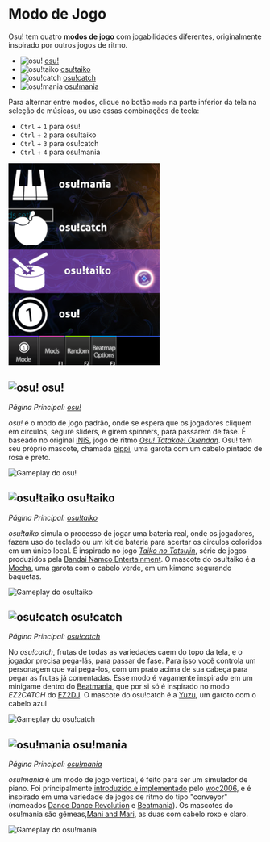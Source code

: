 # Modo de Jogo

Osu! tem quatro **modos de jogo** com jogabilidades diferentes, originalmente inspirado por outros jogos de ritmo.

- ![][osu!] [osu!](#osu!)
- ![][osu!taiko] [osu!taiko](#osu!taiko)
- ![][osu!catch] [osu!catch](#osu!catch)
- ![][osu!mania] [osu!mania](#osu!mania)

Para alternar entre modos, clique no botão `modo` na parte inferior da tela na seleção de músicas, ou use essas combinações de tecla:

- `Ctrl` + `1` para osu!
- `Ctrl` + `2` para osu!taiko
- `Ctrl` + `3` para osu!catch
- `Ctrl` + `4` para osu!mania

![Interface de seleção de modo](/wiki/shared/Interface_mode.png "Interface de seleção de modo")

## ![][osu!] osu!

*Página Principal: [osu!](osu!)*

*osu!* é o modo de jogo padrão, onde se espera que os jogadores cliquem em círculos, segure sliders, e girem spinners, para passarem de fase. É baseado no original [iNiS](https://en.wikipedia.org/wiki/INiS), jogo de ritmo *[Osu! Tatakae! Ouendan](https://en.wikipedia.org/wiki/Osu!_Tatakae!_Ouendan)*. Osu! tem seu próprio mascote, chamada [pippi](/wiki/Mascots#pippi), uma garota com um cabelo pintado de rosa e preto.

![Gameplay do osu!](/wiki/shared/osu-gameplay.jpg "osu! gameplay")

## ![][osu!taiko] osu!taiko

*Página Principal: [osu!taiko](osu!taiko)*

*osu!taiko* simula o processo de jogar uma bateria real, onde os jogadores, fazem uso do teclado ou um kit de bateria para acertar os circulos coloridos em um único local. É inspirado no jogo *[Taiko no Tatsujin](https://en.wikipedia.org/wiki/Taiko_no_Tatsujin)*, série de jogos produzidos pela [Bandai Namco Entertainment](https://pt.wikipedia.org/wiki/Bandai_Namco_Entertainment). O mascote do osu!taiko é a [Mocha](/wiki/Mascots#mocha), uma garota com o cabelo verde, em um kimono segurando baquetas.

![Gameplay do osu!taiko](/wiki/shared/taiko-gameplay.jpg "osu!taiko gameplay")

## ![][osu!catch] osu!catch

*Página Principal: [osu!catch](osu!catch)*

No *osu!catch*, frutas de todas as variedades caem do topo da tela, e o jogador precisa pega-lás, para passar de fase. Para isso você controla um personagem que vai pega-los, com um prato acima de sua cabeça para pegar as frutas já comentadas. Esse modo é vagamente inspirado em um minigame dentro do [Beatmania](https://pt.wikipedia.org/wiki/Beatmania), que por si só é inspirado no modo *EZ2CATCH* do [EZ2DJ](https://en.wikipedia.org/wiki/EZ2DJ). O mascote do osu!catch é a [Yuzu](/wiki/Mascots#yuzu), um garoto com o cabelo azul

![Gameplay do osu!catch](/wiki/shared/catch-gameplay.jpg "osu!catch gameplay")

## ![][osu!mania] osu!mania

*Página Principal: [osu!mania](osu!mania)*

*osu!mania* é um modo de jogo vertical, é feito para ser um simulador de piano. Foi principalmente [introduzido e implementado](https://osu.ppy.sh/community/forums/topics/100751) pelo [woc2006](https://osu.ppy.sh/users/1105845), e é inspirado em uma variedade de jogos de ritmo do tipo "conveyor" (nomeados [Dance Dance Revolution](https://en.wikipedia.org/wiki/Dance_Dance_Revolution) e [Beatmania](https://en.wikipedia.org/wiki/Beatmania)). Os mascotes do osu!mania são gêmeas,[Mani and Mari](/wiki/Mascots#mani-&-mari), as duas com cabelo roxo e claro.

![Gameplay do osu!mania](/wiki/shared/mania-gameplay.jpg "osu!mania gameplay")

[osu!]: /wiki/shared/mode/osu.png "osu!"
[osu!taiko]: /wiki/shared/mode/taiko.png "osu!taiko"
[osu!catch]: /wiki/shared/mode/catch.png "osu!catch"
[osu!mania]: /wiki/shared/mode/mania.png "osu!mania"

